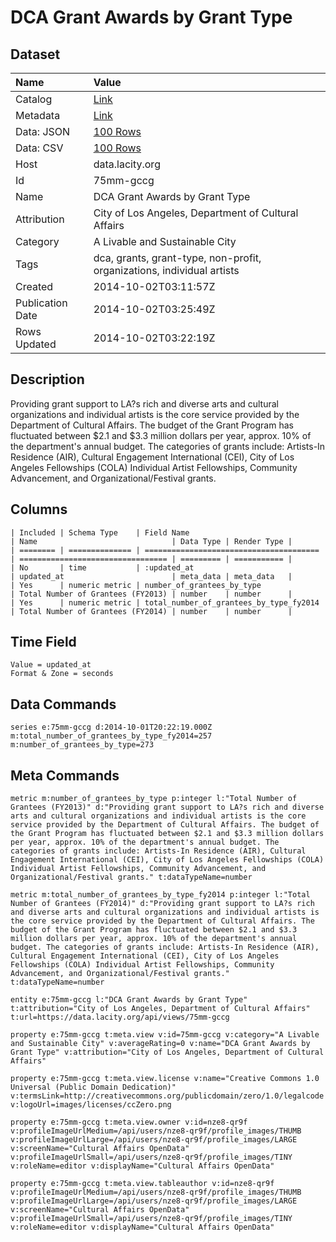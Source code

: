 # DCA Grant Awards by Grant Type

## Dataset

| Name | Value |
| :--- | :---- |
| Catalog | [Link](https://catalog.data.gov/dataset/dca-grant-awards-by-grant-type-14379) |
| Metadata | [Link](https://data.lacity.org/api/views/75mm-gccg) |
| Data: JSON | [100 Rows](https://data.lacity.org/api/views/75mm-gccg/rows.json?max_rows=100) |
| Data: CSV | [100 Rows](https://data.lacity.org/api/views/75mm-gccg/rows.csv?max_rows=100) |
| Host | data.lacity.org |
| Id | 75mm-gccg |
| Name | DCA Grant Awards by Grant Type |
| Attribution | City of Los Angeles, Department of Cultural Affairs |
| Category | A Livable and Sustainable City |
| Tags | dca, grants, grant-type, non-profit, organizations, individual artists |
| Created | 2014-10-02T03:11:57Z |
| Publication Date | 2014-10-02T03:25:49Z |
| Rows Updated | 2014-10-02T03:22:19Z |

## Description

Providing grant support to LA?s rich and diverse arts and cultural organizations and individual artists is the core service provided by the Department of Cultural Affairs. The budget of the Grant Program has fluctuated between $2.1 and $3.3 million dollars per year, approx. 10% of the department's annual budget. The categories of grants include: Artists-In Residence (AIR), Cultural Engagement International (CEI), City of Los Angeles Fellowships (COLA) Individual Artist Fellowships, Community Advancement, and Organizational/Festival grants.

## Columns

```ls
| Included | Schema Type    | Field Name                              | Name                              | Data Type | Render Type |
| ======== | ============== | ======================================= | ================================= | ========= | =========== |
| No       | time           | :updated_at                             | updated_at                        | meta_data | meta_data   |
| Yes      | numeric metric | number_of_grantees_by_type              | Total Number of Grantees (FY2013) | number    | number      |
| Yes      | numeric metric | total_number_of_grantees_by_type_fy2014 | Total Number of Grantees (FY2014) | number    | number      |
```

## Time Field

```ls
Value = updated_at
Format & Zone = seconds
```

## Data Commands

```ls
series e:75mm-gccg d:2014-10-01T20:22:19.000Z m:total_number_of_grantees_by_type_fy2014=257 m:number_of_grantees_by_type=273
```

## Meta Commands

```ls
metric m:number_of_grantees_by_type p:integer l:"Total Number of Grantees (FY2013)" d:"Providing grant support to LA?s rich and diverse arts and cultural organizations and individual artists is the core service provided by the Department of Cultural Affairs. The budget of the Grant Program has fluctuated between $2.1 and $3.3 million dollars per year, approx. 10% of the department's annual budget. The categories of grants include: Artists-In Residence (AIR), Cultural Engagement International (CEI), City of Los Angeles Fellowships (COLA) Individual Artist Fellowships, Community Advancement, and Organizational/Festival grants." t:dataTypeName=number

metric m:total_number_of_grantees_by_type_fy2014 p:integer l:"Total Number of Grantees (FY2014)" d:"Providing grant support to LA?s rich and diverse arts and cultural organizations and individual artists is the core service provided by the Department of Cultural Affairs. The budget of the Grant Program has fluctuated between $2.1 and $3.3 million dollars per year, approx. 10% of the department's annual budget. The categories of grants include: Artists-In Residence (AIR), Cultural Engagement International (CEI), City of Los Angeles Fellowships (COLA) Individual Artist Fellowships, Community Advancement, and Organizational/Festival grants." t:dataTypeName=number

entity e:75mm-gccg l:"DCA Grant Awards by Grant Type" t:attribution="City of Los Angeles, Department of Cultural Affairs" t:url=https://data.lacity.org/api/views/75mm-gccg

property e:75mm-gccg t:meta.view v:id=75mm-gccg v:category="A Livable and Sustainable City" v:averageRating=0 v:name="DCA Grant Awards by Grant Type" v:attribution="City of Los Angeles, Department of Cultural Affairs"

property e:75mm-gccg t:meta.view.license v:name="Creative Commons 1.0 Universal (Public Domain Dedication)" v:termsLink=http://creativecommons.org/publicdomain/zero/1.0/legalcode v:logoUrl=images/licenses/ccZero.png

property e:75mm-gccg t:meta.view.owner v:id=nze8-qr9f v:profileImageUrlMedium=/api/users/nze8-qr9f/profile_images/THUMB v:profileImageUrlLarge=/api/users/nze8-qr9f/profile_images/LARGE v:screenName="Cultural Affairs OpenData" v:profileImageUrlSmall=/api/users/nze8-qr9f/profile_images/TINY v:roleName=editor v:displayName="Cultural Affairs OpenData"

property e:75mm-gccg t:meta.view.tableauthor v:id=nze8-qr9f v:profileImageUrlMedium=/api/users/nze8-qr9f/profile_images/THUMB v:profileImageUrlLarge=/api/users/nze8-qr9f/profile_images/LARGE v:screenName="Cultural Affairs OpenData" v:profileImageUrlSmall=/api/users/nze8-qr9f/profile_images/TINY v:roleName=editor v:displayName="Cultural Affairs OpenData"
```